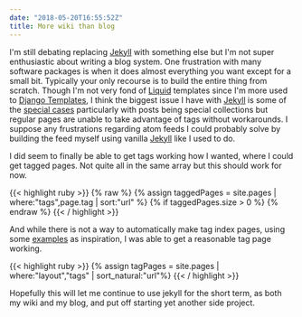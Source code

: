 ```yaml
---
date: "2018-05-20T16:55:52Z"
title: More wiki than blog
---
```


I'm still debating replacing [Jekyll] with something else but I'm not super enthusiastic about writing a blog system. One frustration with many software packages is when it does almost everything you want except for a small bit. Typically your only recourse is to build the entire thing from scratch. Though I'm not very fond of [Liquid] templates since I'm more used to [Django Templates], I think the biggest issue I have with [Jekyll] is some of the [special cases] particularly with posts being special collections but regular pages are unable to take advantage of tags without workarounds. I suppose any frustrations regarding atom feeds I could probably solve by building the feed myself using vanilla [Jekyll] like I used to do.

I did seem to finally be able to get tags working how I wanted, where I could
get tagged pages. Not quite all in the same array but this should work for now.

{{< highlight ruby >}}
{% raw %}
{% assign taggedPages = site.pages | where:"tags",page.tag | sort:"url" %}
{% if taggedPages.size > 0 %}
{% endraw %}
{{< / highlight >}}

And while there is not a way to automatically make tag index pages, using some [examples] as inspiration, I was able to get a reasonable tag page working.

{{< highlight ruby >}}
{% assign tagPages = site.pages | where:"layout","tags" | sort_natural:"url"%}
{{< / highlight >}}

Hopefully this will let me continue to use jekyll for the short term, as both my wiki and my blog, and put off starting yet another side project.


[Jekyll]: https://jekyllrb.com/
[Liquid]: https://shopify.github.io/liquid/
[Django Templates]: https://docs.djangoproject.com/en/2.0/ref/templates/language/
[special cases]: https://github.com/jekyll/jekyll/pull/5857
[examples]: https://kylewbanks.com/blog/creating-category-pages-in-jekyll-without-plugins
